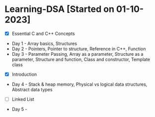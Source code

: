 # Learning-DSA [Started on 01-10-2023]
- [X] Essential C and C++ Concepts
- Day 1 - Array basics, Structures
- Day 2 - Pointers, Pointer to structure, Reference in C++, Function
- Day 3 - Parameter Passing, Array as a parameter, Structure as a parameter, Structure and function, Class and constructor, Template class
- [X] Introduction
- Day 4 - Stack & heap memory, Physical vs logical data structures, Abstract data types
- [ ] Linked List
- Day 5 - 

